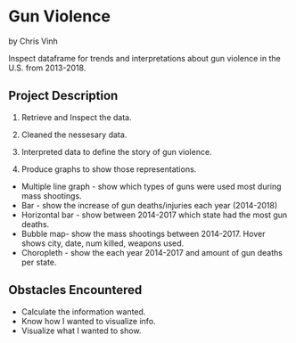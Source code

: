 # Gun Violence
by Chris Vinh

Inspect dataframe for trends and interpretations about gun violence in the U.S. from 2013-2018.

## Project Description
1) Retrieve and Inspect the data.

2) Cleaned the nessesary data.

3) Interpreted data to define the story of gun violence. 

4) Produce graphs to show those representations. 
- Multiple line graph - show which types of guns were used most during mass shootings. 
- Bar - show the increase of gun deaths/injuries each year (2014-2018)
- Horizontal bar - show between 2014-2017 which state had the most gun deaths. 
- Bubble map- show the mass shootings between 2014-2017.  Hover shows city, date, num killed, weapons used.
- Choropleth - show the each year 2014-2017 and amount of gun deaths per state.

## Obstacles Encountered
- Calculate the information wanted. 
- Know how I wanted to visualize info. 
- Visualize what I wanted to show.
